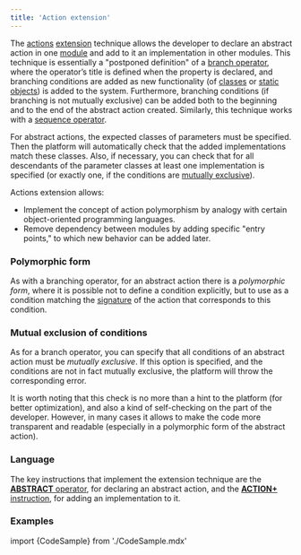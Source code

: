 ```yaml
---
title: 'Action extension'
---
```


The [actions](Actions.md) [extension](Extensions.md) technique allows the developer to declare an abstract action in one [module](Modules.md) and add to it an implementation in other modules. This technique is essentially a "postponed definition" of a [branch operator](Branching_CASE_IF_MULTI.md), where the operator’s title is defined when the property is declared, and branching conditions are added as new functionality (of [classes](Classes.md) or [static objects](Static_objects.md)) is added to the system. Furthermore, branching conditions (if branching is not mutually exclusive) can be added both to the beginning and to the end of the abstract action created. Similarly, this technique works with a [sequence operator](Sequence_....md).

For abstract actions, the expected classes of parameters must be specified. Then the platform will automatically check that the added implementations match these classes. Also, if necessary, you can check that for all descendants of the parameter classes at least one implementation is specified (or exactly one, if the conditions are [mutually exclusive](Selection_CASE_IF_MULTI_OVERRIDE_EXCLUSIVE.md)).

Actions extension allows:

-   Implement the concept of action polymorphism by analogy with certain object-oriented programming languages.
-   Remove dependency between modules by adding specific "entry points," to which new behavior can be added later.

### Polymorphic form

As with a branching operator, for an abstract action there is a *polymorphic form*, where it is possible not to define a condition explicitly, but to use as a condition matching the [signature](Property_signature_CLASS.md) of the action that corresponds to this condition.

### Mutual exclusion of conditions

As for a branch operator, you can specify that all conditions of an abstract action must be *mutually exclusive*. If this option is specified, and the conditions are not in fact mutually exclusive, the platform will throw the corresponding error.

It is worth noting that this check is no more than a hint to the platform (for better optimization), and also a kind of self-checking on the part of the developer. However, in many cases it allows to make the code more transparent and readable (especially in a polymorphic form of the abstract action).

### Language

The key instructions that implement the extension technique are the [**ABSTRACT** operator](ABSTRACT_operator_action.md), for declaring an abstract action, and the [**ACTION+** instruction](ACTION+_instruction.md), for adding an implementation to it.

### Examples

import {CodeSample} from './CodeSample.mdx'

<CodeSample url="http://documentation.lsfusion.org:5000/sample?file=ActionSample&block=abstract"/>


<CodeSample url="http://documentation.lsfusion.org:5000/sample?file=InstructionSample&block=extendaction"/>

  
